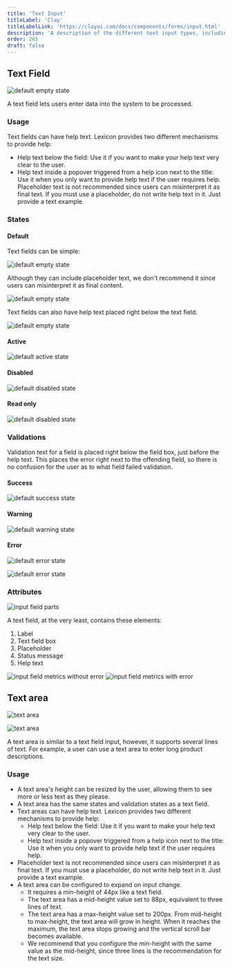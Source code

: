 ```yaml
---
title: 'Text Input'
titleLabel: 'Clay'
titleLabelLink: 'https://clayui.com/docs/components/forms/input.html'
description: 'A description of the different text input types, including usage and validation states.'
order: 265
draft: false
---
```


## Text Field

![default empty state](/images/lexicon/Input.jpg)
<br/>

A text field lets users enter data into the system to be processed.

### Usage

Text fields can have help text. Lexicon provides two different mechanisms to provide help:

-   Help text below the field: Use it if you want to make your help text very clear to the user.
-   Help text inside a popover triggered from a help icon next to the title: Use it when you only want to provide help text if the user requires help. Placeholder text is not recommended since users can misinterpret it as final text. If you must use a placeholder, do not write help text in it. Just provide a text example.

### States

#### Default

Text fields can be simple:

![default empty state](/images/lexicon/Input.jpg)

Although they can include placeholder text, we don't recommend it since users can misinterpret it as final content.

![default empty state](/images/lexicon/Inputplaceholder.jpg)

Text fields can also have help text placed right below the text field.

![default empty state](/images/lexicon/InputHelpText.jpg)

#### Active

![default active state](/images/lexicon/InputSimpleFocus.jpg)

#### Disabled

![default disabled state](/images/lexicon/InputDisabled.jpg)

#### Read only

![default disabled state](/images/lexicon/InputReadOnly.jpg)

### Validations

Validation text for a field is placed right below the field box, just before the help text. This places the error right next to the offending field, so there is no confusion for the user as to what field failed validation.

#### Success

![default success state](/images/lexicon/InputSuccess.jpg)

#### Warning

![default warning state](/images/lexicon/InputWarning.jpg)

#### Error

![default error state](/images/lexicon/InputError.jpg)

![default error state](/images/lexicon/InputHelpTextError.jpg)

### Attributes

![input field parts](/images/lexicon/InputParts.jpg)

A text field, at the very least, contains these elements:

1. Label
2. Text field box
3. Placeholder
4. Status message
5. Help text

![input field metrics without error](/images/lexicon/InputMetrics.jpg)
![input field metrics with error](/images/lexicon/InputErrorMetrics.jpg)

## Text area

![text area](/images/lexicon/InputTextArea.jpg)

![text area](/images/lexicon/InputTextAreaHelpText.jpg)
<br/>

A text area is similar to a text field input, however, it supports several lines of text. For example, a user can use a text area to enter long product descriptions.

### Usage

-   A text area's height can be resized by the user, allowing them to see more or less text as they please.
-   A text area has the same states and validation states as a text field.
-   Text areas can have help text. Lexicon provides two different mechanisms to provide help:
    -   Help text below the field: Use it if you want to make your help text very clear to the user.
    -   Help text inside a popover triggered from a help icon next to the title: Use it when you only want to provide help text if the user requires help.
-   Placeholder text is not recommended since users can misinterpret it as final text. If you must use a placeholder, do not write help text in it. Just provide a text example.
-   A text area can be configured to expand on input change.
    -   It requires a min-height of 44px like a text field.
    -   The text area has a mid-height value set to 88px, equivalent to three lines of text.
    -   The text area has a max-height value set to 200px. From mid-height to max-height, the text area will grow in height. When it reaches the maximum, the text area stops growing and the vertical scroll bar becomes available.
    -   We recommend that you configure the min-height with the same value as the mid-height, since three lines is the recommendation for the text size.
